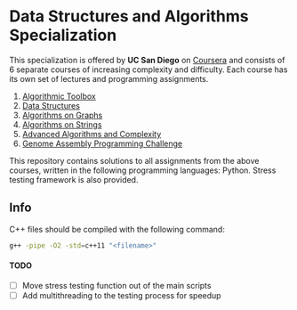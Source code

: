 # Data Structures and Algorithms Specialization

This specialization is offered by **UC San Diego** on [Coursera](https://www.coursera.org/specializations/data-structures-algorithms)
and consists of 6 separate courses of increasing complexity and difficulty. Each course has its own
set of lectures and programming assignments.

1. [Algorithmic Toolbox](https://www.coursera.org/learn/algorithmic-toolbox?specialization=data-structures-algorithms)
2. [Data Structures](https://www.coursera.org/learn/data-structures?specialization=data-structures-algorithms)
3. [Algorithms on Graphs](https://www.coursera.org/learn/algorithms-on-graphs?specialization=data-structures-algorithms)
4. [Algorithms on Strings](https://www.coursera.org/learn/algorithms-on-strings?specialization=data-structures-algorithms)
5. [Advanced Algorithms and Complexity](https://www.coursera.org/learn/advanced-algorithms-and-complexity?specialization=data-structures-algorithms)
6. [Genome Assembly Programming Challenge](https://www.coursera.org/learn/assembling-genomes?specialization=data-structures-algorithms)

This repository contains solutions to all assignments from the above courses, written in the following
programming languages: Python. Stress testing framework is also provided.

## Info

C++ files should be compiled with the following command:

```bash
g++ -pipe -O2 -std=c++11 "<filename>"
```

#### TODO

- [ ] Move stress testing function out of the main scripts
- [ ] Add multithreading to the testing process for speedup